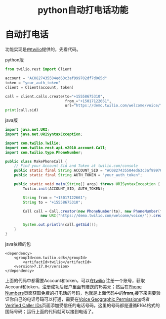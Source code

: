 <!--
---
title: "python自动打电话功能"    
author:     
date: April 04, 2018     

toc:    
  depth_from: 1    
  depth_to: 6    
  ordered: false    
  ignoreLink:false    
  
html:    
  embed_local_images: true    
  embed_svg: true    
  offline: false    
  toc: false    

print_background: false    

export_on_save:    
  html: true    

---
-->
# <center>python自动打电话功能</center>
 

# 自动打电话   
功能实现是由[twilio](https://www.twilio.com)提供的，先看代码。


python版   
```python 
from twilio.rest import Client

account = "AC0827435504ed63c3af999702df7d065d"
token = "your_auth_token"
client = Client(account, token)

call = client.calls.create(to="+15558675310",
                           from_="+15017122661",
                           url="https://demo.twilio.com/welcome/voice/")
print(call.sid)
```

java版   
```java 
import java.net.URI;
import java.net.URISyntaxException;

import com.twilio.Twilio;
import com.twilio.rest.api.v2010.account.Call;
import com.twilio.type.PhoneNumber;

public class MakePhoneCall {
    // Find your Account Sid and Token at twilio.com/console
    public static final String ACCOUNT_SID = "AC0827435504ed63c3af999702df7d065d";
    public static final String AUTH_TOKEN = "your_auth_token";

    public static void main(String[] args) throws URISyntaxException {
        Twilio.init(ACCOUNT_SID, AUTH_TOKEN);

        String from = "+15017122661";
        String to = "+15558675310";

        Call call = Call.creator(new PhoneNumber(to), new PhoneNumber(from),
                new URI("https://demo.twilio.com/welcome/voice/")).create();

        System.out.println(call.getSid());
    }
}
```   

java依赖的包   
```
<dependency>
    <groupId>com.twilio.sdk</groupId>
        <artifactId>twilio</artifactId>
    <version>7.17.0</version>
</dependency>
```   

上面的代码中都需要Account和token，可以在[twilio](https://www.twilio.com) 注册一个账号，获取Account和token，注册成功后账户里面有赠送的15美元；然后在[Phone Numbers](https://www.twilio.com/console/phone-numbers/incoming)页面获取免费的打电话的号码，也就是上面代码中的**from**,接下来需要验证你自己的电话号码可以打通，需要在[Voice Geographic Permissions](http://twilio.com/console/voice/settings/geo-permissions)或者[Verified Caller IDs](https://www.twilio.com/console/phone-numbers/verified)页面添加受信任的电话号码，这里的号码都是遵循E164格式的国际号码；运行上面的代码就可以接到电话了。